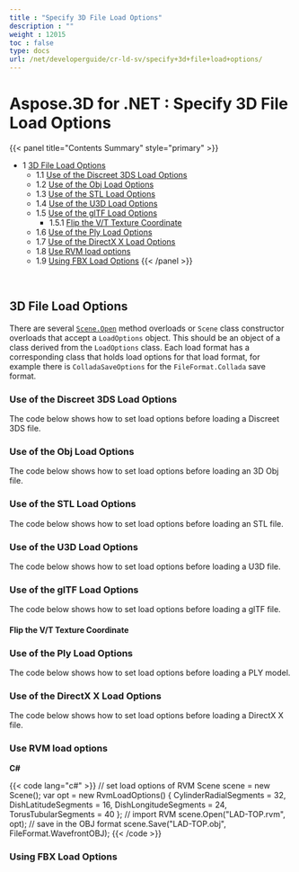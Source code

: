 ```yaml
---
title : "Specify 3D File Load Options" 
description : "" 
weight : 12015 
toc : false
type: docs
url: /net/developerguide/cr-ld-sv/specify+3d+file+load+options/
---
```


# Aspose.3D for .NET : Specify 3D File Load Options


{{< panel title="Contents Summary" style="primary" >}}
*   1 [3D File Load Options](#3d-file-load-options)
    *   1.1 [Use of the Discreet 3DS Load Options](#use-of-the-discreet-3ds-load-options)
    *   1.2 [Use of the Obj Load Options](#use-of-the-obj-load-options)
    *   1.3 [Use of the STL Load Options](#use-of-the-stl-load-options)
    *   1.4 [Use of the U3D Load Options](#use-of-the-u3d-load-options)
    *   1.5 [Use of the glTF Load Options](#use-of-the-gltf-load-options)
        *   1.5.1 [Flip the V/T Texture Coordinate](#flip-the-v/t-texture-coordinate)
    *   1.6 [Use of the Ply Load Options](#use-of-the-ply-load-options)
    *   1.7 [Use of the DirectX X Load Options](#use-of-the-directx-x-load-options)
    *   1.8 [Use RVM load options](#use-rvm-load-options)
    *   1.9 [Using FBX Load Options](#using-fbx-load-options)
{{< /panel >}}
 

 

## 3D File Load Options

There are several [`Scene.Open`](http://www.aspose.com/api/net/3d/aspose.threed/scene) method overloads or `Scene` class constructor overloads that accept a `LoadOptions` object. This should be an object of a class derived from the `LoadOptions` class. Each load format has a corresponding class that holds load options for that load format, for example there is `ColladaSaveOptions` for the `FileFormat.Collada` save format.

### Use of the Discreet 3DS Load Options

The code below shows how to set load options before loading a Discreet 3DS file.

### Use of the Obj Load Options

The code below shows how to set load options before loading an 3D Obj file.

### Use of the STL Load Options

The code below shows how to set load options before loading an STL file.

### Use of the U3D Load Options

The code below shows how to set load options before loading a U3D file.

### Use of the glTF Load Options

The code below shows how to set load options before loading a glTF file.

#### Flip the V/T Texture Coordinate

### Use of the Ply Load Options

The code below shows how to set load options before loading a PLY model.

### Use of the DirectX X Load Options

The code below shows how to set load options before loading a DirectX X file.

### Use RVM load options

**C#**

{{< code lang="c#" >}}
// set load options of RVM
Scene scene = new Scene();
var opt = new RvmLoadOptions()
{
    CylinderRadialSegments = 32,
    DishLatitudeSegments = 16,
    DishLongitudeSegments = 24,
    TorusTubularSegments = 40
};
// import RVM
scene.Open("LAD-TOP.rvm", opt);
// save in the OBJ format
scene.Save("LAD-TOP.obj", FileFormat.WavefrontOBJ);
{{< /code >}}

### Using FBX Load Options

